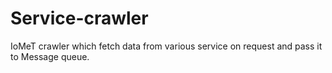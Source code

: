 # Service-crawler
IoMeT crawler which fetch data from various service on request and pass it to Message queue.
